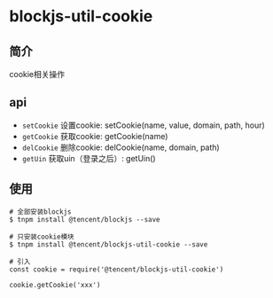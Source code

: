 # blockjs-util-cookie

## 简介
cookie相关操作

## api
- `setCookie` 设置cookie: setCookie(name, value, domain, path, hour)
- `getCookie` 获取cookie: getCookie(name)
- `delCookie` 删除cookie: delCookie(name, domain, path)
- `getUin` 获取uin（登录之后）: getUin()

## 使用
```
# 全部安装blockjs
$ tnpm install @tencent/blockjs --save

# 只安装cookie模块
$ tnpm install @tencent/blockjs-util-cookie --save

# 引入
const cookie = require('@tencent/blockjs-util-cookie')

cookie.getCookie('xxx')

```